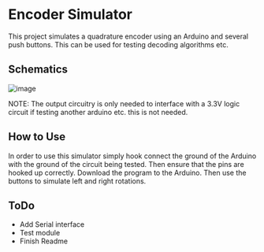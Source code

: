 # Encoder Simulator

This project simulates a quadrature encoder using an Arduino and several push buttons. This can be used for testing decoding algorithms etc.

## Schematics

![image](https://github.com/jaxsonpd/EncoderSimulator/assets/56944950/973ea0fe-ba16-4138-a5bd-a0f909a4c37e)

NOTE: The output circuitry is only needed to interface with a 3.3V logic circuit if testing another arduino etc. this is not needed. 

## How to Use
In order to use this simulator simply hook connect the ground of the Arduino with the ground of the circuit being tested. Then ensure that the pins are hooked up correctly. Download the program to the Arduino. Then use the buttons to simulate left and right rotations.

## ToDo
- Add Serial interface
- Test module
- Finish Readme
